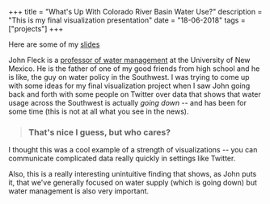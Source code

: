 +++
title = "What's Up With Colorado River Basin Water Use?"
description = "This is my final visualization presentation"
date = "18-06-2018"
tags = ["projects"]
+++


Here are some of my [slides](../../slides/Whats_Up_Water.html)


John Fleck is a [professor of water management](https://econ.unm.edu/people/Faculty/profile/john-fleck.html) at the University of New Mexico. He is the father of one of my good friends from high school and he is like, the guy on water policy in the Southwest.  I was trying to come up with some ideas for my final visualization project when I saw John going back and forth with some people on Twitter over data that shows that water usage across the Southwest is actually _going down_ -- and has been for some time (this is not at all what you see in the news).

> ### That's nice I guess, but who cares?
I thought this was a cool example of a strength of visualizations -- you can communicate complicated data really quickly in settings like Twitter. 

Also, this is a really interesting unintuitive finding that shows, as John puts it, that we've generally focused on water supply (which is going down) but water management is also very important.
 

